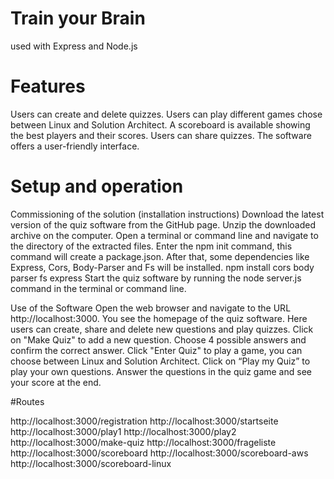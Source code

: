 # Train your Brain
used with Express and Node.js

# Features
Users can create and delete quizzes.
Users can play different games chose between Linux and Solution Architect.
A scoreboard is available showing the best players and their scores.
Users can share quizzes.
The software offers a user-friendly interface.

# Setup and operation

Commissioning of the solution (installation instructions)
Download the latest version of the quiz software from the GitHub page. Unzip the downloaded archive on the computer. Open a terminal or command line and navigate to the directory of the extracted files. Enter the npm init command, this command will create a package.json. After that, some dependencies like Express, Cors, Body-Parser and Fs will be installed.
npm install cors body parser fs express
Start the quiz software by running the node server.js command in the terminal or command line.


Use of the Software
Open the web browser and navigate to the URL http://localhost:3000. You see the homepage of the quiz software. Here users can create, share and delete new questions and play quizzes. Click on "Make Quiz" to add a new question. Choose 4 possible answers and confirm the correct answer. Click "Enter Quiz" to play a game, you can choose between Linux and Solution Architect. Click on “Play my Quiz” to play your own questions. Answer the questions in the quiz game and see your score at the end.

#Routes

http://localhost:3000/registration
http://localhost:3000/startseite
http://localhost:3000/play1
http://localhost:3000/play2
http://localhost:3000/make-quiz
http://localhost:3000/frageliste
http://localhost:3000/scoreboard
http://localhost:3000/scoreboard-aws
http://localhost:3000/scoreboard-linux
